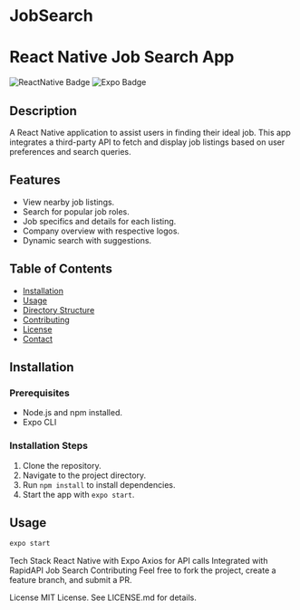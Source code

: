 # JobSearch

# React Native Job Search App

![ReactNative Badge](https://img.shields.io/badge/-ReactNative-black?style=flat&logo=react) ![Expo Badge](https://img.shields.io/badge/-Expo-black?style=flat&logo=expo)

## Description

A React Native application to assist users in finding their ideal job. This app integrates a third-party API to fetch and display job listings based on user preferences and search queries.

## Features

- View nearby job listings.
- Search for popular job roles.
- Job specifics and details for each listing.
- Company overview with respective logos.
- Dynamic search with suggestions.

## Table of Contents

- [Installation](#installation)
- [Usage](#usage)
- [Directory Structure](#directory-structure)
- [Contributing](#contributing)
- [License](#license)
- [Contact](#contact)

## Installation

### Prerequisites

- Node.js and npm installed.
- Expo CLI

### Installation Steps

1. Clone the repository.
2. Navigate to the project directory.
3. Run `npm install` to install dependencies.
4. Start the app with `expo start`.

## Usage

```bash
expo start
```

Tech Stack
React Native with Expo
Axios for API calls
Integrated with RapidAPI Job Search
Contributing
Feel free to fork the project, create a feature branch, and submit a PR.

License
MIT License. See LICENSE.md for details.
